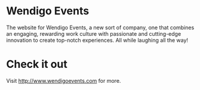 # Wendigo Events

The website for Wendigo Events, a new sort of company, one that combines an engaging, rewarding work culture with passionate and cutting-edge innovation to create top-notch experiences. All while laughing all the way!

# Check it out

Visit http://www.wendigoevents.com for more.
